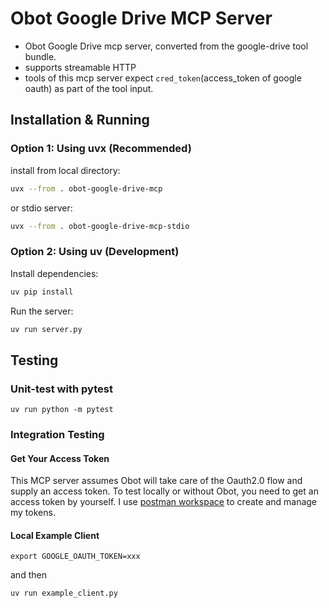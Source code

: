 # Obot Google Drive MCP Server
- Obot Google Drive mcp server, converted from the google-drive tool bundle.
- supports streamable HTTP
- tools of this mcp server expect `cred_token`(access_token of google oauth) as part of the tool input.

## Installation & Running

### Option 1: Using uvx (Recommended)
install from local directory:
```bash
uvx --from . obot-google-drive-mcp
```
or stdio server:
```bash
uvx --from . obot-google-drive-mcp-stdio
```

### Option 2: Using uv (Development)
Install dependencies:
```bash
uv pip install
```

Run the server:
```bash
uv run server.py
```

## Testing

### Unit-test with pytest
```
uv run python -m pytest
```

### Integration Testing

#### Get Your Access Token
This MCP server assumes Obot will take care of the Oauth2.0 flow and supply an access token. To test locally or without Obot, you need to get an access token by yourself. I use [postman workspace](https://blog.postman.com/how-to-access-google-apis-using-oauth-in-postman/) to create and manage my tokens.

#### Local Example Client
```
export GOOGLE_OAUTH_TOKEN=xxx
```
and then
```
uv run example_client.py
```